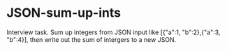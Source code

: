 # JSON-sum-up-ints

Interview task. Sum up integers from JSON input like [{"a":1, "b":2},{"a":3, "b":4}], then write out the sum of intergers to a new JSON.

